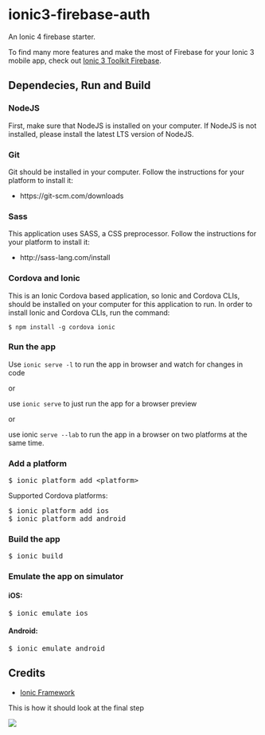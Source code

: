 # ionic3-firebase-auth
An Ionic 4 firebase starter.
  <p>
    To find many more features and make the most of Firebase for your Ionic 3 mobile app, check out <a href="http://appseed.io/ionic-toolkit-firebase">Ionic 3 Toolkit Firebase</a>.
  </p>
</blockquote>
<h2>Dependecies, Run and Build</h2>
<h3>NodeJS</h3>

First, make sure that NodeJS is installed on your computer. If NodeJS is not installed, please install the latest LTS version of NodeJS.
<h3>Git</h3>

Git should be installed in your computer. Follow the instructions for your platform to install it:

   <ul><li>https://git-scm.com/downloads</li></ul>

<h3>Sass</h3>

This application uses SASS, a CSS preprocessor. Follow the instructions for your platform to install it:

  <ul><li>http://sass-lang.com/install</li></ul>

<h3>Cordova and Ionic</h3>

This is an Ionic Cordova based application, so Ionic and Cordova CLIs, should be installed on your computer for this application to run.
In order to install Ionic and Cordova CLIs, run the command:

<code>$ npm install -g cordova ionic</code>

<h3>Run the app</h3>

Use <code>ionic serve -l</code> to run the app in browser and watch for changes in code

or

use <code>ionic serve</code> to just run the app for a browser preview

or

use ionic <code>serve --lab</code> to run the app in a browser on two platforms at the same time.
<h3>Add a platform</h3>

<pre>$ ionic platform add <span><</span>platform<span>></span></pre>

Supported Cordova platforms:

<pre>$ ionic platform add ios
$ ionic platform add android</pre>

<h3>Build the app</h3>

<pre>$ ionic build</pre>

<h3>Εmulate the app on simulator</h3>

<h4>iOS:</h4>

<pre>$ ionic emulate ios</pre>

<h4>Android:</h4>

<pre>$ ionic emulate android</pre>

<h2>Credits</h2>

  <ul><li><a href="https://ionicframework.com/">Ionic Framework</a></li></ul>





This is how it should look at the final step


<img src="https://github.com/davidbarrero38/Ionic-4-firebase/blob/master/src/assets/Sketch.png?raw=true">
<br>
